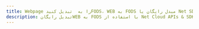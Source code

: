 ---title: Webpage را به  تبدیل کنیدFODS، WEB به FODS مبدل رایگان یا Net SDKdescription: تبدیل رایگانWEB به FODS با استفاده از Net Cloud APIs & SDK همچنین اسناد PDF را در Cloud ایجاد، ویرایش و رندر کنید.---